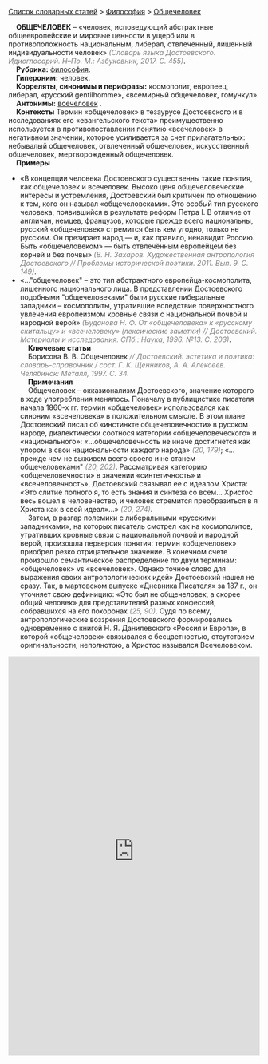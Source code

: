 <style>
st { color: Gray;
  font-style: italic;}
</style>

[Список словарных статей](https://thesaurus-dostoevsky.github.io/Thesaurus/) > [Философия](philosophy.md) > [Общечеловек](общечеловек.md) 

&nbsp;&nbsp;&nbsp;&nbsp;**ОБЩЕЧЕЛОВЕК** – «человек, исповедующий абстрактные общеевропейские и мировые ценности в ущерб или в противоположность  национальным, либерал,  отвлеченный, лишенный индивидуальности человек» <st>(Словарь языка Достоевского. Идиоглосарий. Н–По. М.: Азбуковник, 2017. С. 455)</st>.  
&nbsp;&nbsp;&nbsp;&nbsp;**Рубрика:** [философия](philosophy.md).  
&nbsp;&nbsp;&nbsp;&nbsp;**Гипероним:** человек.  
&nbsp;&nbsp;&nbsp;&nbsp;**Корреляты, синонимы и перифразы:** космополит,  европеец,  либерал, «русский gentilhomme», «всемирный общечеловек, гомункул».  
&nbsp;&nbsp;&nbsp;&nbsp;**Антонимы:** [всечеловек](всечеловек.md)  .  
&nbsp;&nbsp;&nbsp;&nbsp;**Контексты** Термин «общечеловек» в тезаурусе Достоевского и в исследованиях его «евангельского текста» преимущественно используется в противопоставлении понятию «всечеловек» в негативном значении, которое усиливается  за счет прилагательных: небывалый  общечеловек, отвлеченный общечеловек, искусственный общечеловек, мертворожденный общечеловек.   
&nbsp;&nbsp;&nbsp;&nbsp;**Примеры**  
* «В концепции человека Достоевского существенны такие понятия, как общечеловек и всечеловек. Высоко ценя общечеловеческие интересы и устремления, Достоевский был критичен по отношению к тем, кого он называл «общечеловеками». Это особый тип русского человека, появившийся в результате реформ Петра I. В отличие от англичан, немцев, французов, которые прежде всего национальны, русский «общечеловек» стремится быть кем угодно, только не русским. Он презирает народ — и, как правило, ненавидит Россию. Быть «общечеловеком» — быть отвлечённым европейцем без корней и без почвы» <st>(В. Н. Захаров. Художественная антропология Достоевского // Проблемы исторической поэтики. 2011. Вып.  9. С. 149)</st>.
* «…"общечеловек" – это тип абстрактного европейца-космополита, лишенного национального лица. В представлении Достоевского подобными "общечеловеками" были русские либеральные западники – космополиты, утратившие вследствие поверхностного увлечения европеизмом кровные связи с национальной почвой и народной верой» <st>(Буданова Н. Ф. От «общечеловека» к «русскому скитальцу» и «всечеловеку» (лексические заметки) // Достоевский. Материалы и исследования. СПб.: Наука, 1996. №13. С. 203)</st>.  
&nbsp;&nbsp;&nbsp;&nbsp;**Ключевые статьи**  
&nbsp;&nbsp;&nbsp;&nbsp;Борисова В. В. Общечеловек <st>// Достоевский: эстетика и поэтика: словарь-справочник / сост. Г. К. Щенников, А. А. Алексеев. Челябинск: Металл, 1997. С. 34. </st>  <br>
&nbsp;&nbsp;&nbsp;&nbsp;**Примечания**  
&nbsp;&nbsp;&nbsp;&nbsp;Общечеловек – окказионализм Достоевского, значение которого в ходе употребления менялось. Поначалу в публицистике писателя начала 1860-х гг. термин «общечеловек» использовался как синоним   «всечеловека» в положительном смысле. В этом плане Достоевский писал об «инстинкте общечеловечности» в русском народе, диалектически соотнося категории «общечеловеческого» и «национального»: «…общечеловечность не иначе достигнется как упором в свои национальности каждого народа» <st>(20, 179)</st>; «…прежде чем не выживем всего своего и не станем общечеловеками" <st>(20, 202)</st>. Рассматривая категорию «общечеловечности» в значении «синтетичность» и «всечеловечность», Достоевский связывал ее с идеалом Христа: «Это слитие полного я, то есть знания и синтеза со всем… Христос весь вошел в человечество, и человек стремится преобразиться в я Христа как в свой идеал»…» <st>(20, 274)</st>.  
&nbsp;&nbsp;&nbsp;&nbsp;Затем, в  разгар полемики с либеральными «русскими западниками», на которых писатель смотрел как на космополитов, утративших кровные связи с национальной почвой и народной верой, произошла перверсия понятия: термин «общечеловек» приобрел резко отрицательное значение. В конечном счете  произошло семантическое распределение  по двум терминам: «общечеловек» vs «всечеловек». Однако точное слово для выражения своих антропологических идей» Достоевский нашел не сразу. Так,  в мартовском выпуске «Дневника Писателя» за 187  г., он уточняет свою дефиницию: «Это был не общечеловек, а скорее общий человек» для представителей разных конфессий, собравшихся на его похоронах <st>(25, 90)</st>. Судя по всему, антропологические воззрения Достоевского формировались  одновременно с книгой Н. Я. Данилевского «Россия и Европа», в которой «общечеловек» связывался с бесцветностью, отсутствием оригинальности, неполнотою, а Христос назывался Всечеловеком.

<iframe src="https://thesaurus-dostoevsky.github.io/nk/общечеловек.html" style="border:0px;width:100%;height:800px" allowfullscreen="true" webkitallowfullscreen="true" mozallowfullscreen="true">

